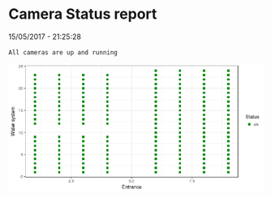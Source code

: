 Camera Status report
================
15/05/2017 - 21:25:28

    All cameras are up and running

![](camreport_files/figure-markdown_github/unnamed-chunk-2-1.png)
